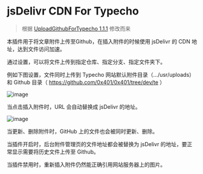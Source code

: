 # jsDelivr CDN For Typecho
>根据 [UploadGithubForTypecho 1.1.1](https://github.com/AyagawaSeirin/UploadGithubForTypecho/) 修改而来

本插件用于将文章附件上传至Github，在插入附件的时候使用 jsDelivr 的 CDN 地址，达到文件访问加速。

通过设置，可以将文件上传到指定仓库、指定分支、指定文件夹下。

例如下图设置，文件同时上传到 Typecho 网站默认附件目录（.../usr/uploads）和 Github 目录（ https://github.com/0x401/0x401/tree/dev/te ）

![image](https://user-images.githubusercontent.com/22230112/140312521-f17c2ecd-208c-45c2-b555-988daa827678.png)

当点击插入附件时，URL 会自动替换成 jsDelivr 的地址。

![image](https://user-images.githubusercontent.com/22230112/140314837-a88eafae-92b4-432a-8861-fe38291cb318.png)

当更新、删除附件时，GitHub 上的文件也会被同时更新、删除。

当插件开启时，后台附件管理页的文件地址都会被替换为 jsDelivr 的地址，要正常显示需要将历史文件上传至 Github。

当插件禁用时，重新插入附件仍然能正确引用网站服务器上的图片。

